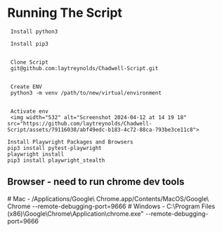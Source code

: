 <h1>Running The Script</h1>

	 Install python3
	 
	 Install pip3
	 
	 
	 Clone Script
	 git@github.com:laytreynolds/Chadwell-Script.git
	 
	 
	 Create ENV
	 python3 -m venv /path/to/new/virtual/environment
	 
	 
	 Activate env
	 <img width="532" alt="Screenshot 2024-04-12 at 14 19 18" src="https://github.com/laytreynolds/Chadwell-Script/assets/79116038/abf49edc-b183-4c72-88ca-793be3ce11c8">
 
 	Install Playwright Packages and Browsers
 	pip3 install pytest-playwright
 	playwright install
 	pip3 install playwright_stealth

 <h2>Browser - need to run chrome dev tools</h2>
 	# Mac - /Applications/Google\ Chrome.app/Contents/MacOS/Google\ Chrome --remote-debugging-port=9666
  	# Windows - C:\Program Files (x86)\Google\Chrome\Application\chrome.exe" --remote-debugging-port=9666



